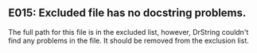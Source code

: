 ## E015: Excluded file has no docstring problems.


The full path for this file is in the excluded list, however, DrString couldn't
find any problems in the file. It should be removed from the exclusion list.
